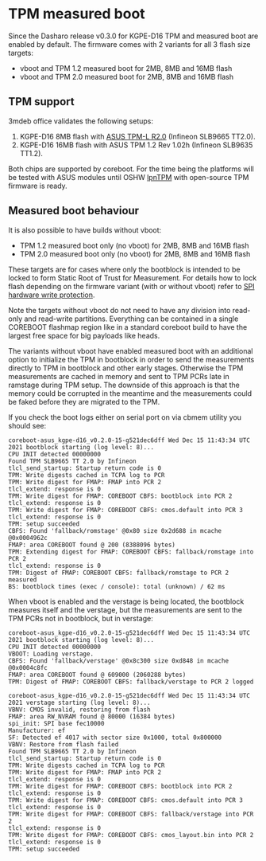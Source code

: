 # TPM measured boot

Since the Dasharo release v0.3.0 for KGPE-D16 TPM and measured boot are enabled
by default. The firmware comes with 2 variants for all 3 flash size targets:

- vboot and TPM 1.2 measured boot for 2MB, 8MB and 16MB flash
- vboot and TPM 2.0 measured boot for 2MB, 8MB and 16MB flash

## TPM support

3mdeb office validates the following setups:

1. KGPE-D16 8MB flash with [ASUS TPM-L R2.0](https://www.asus.com/Motherboards-Components/Motherboards/Accessories/TPM-L-R2-0/)
   (Infineon SLB9665 TT2.0).
2. KGPE-D16 16MB flash with ASUS TPM 1.2 Rev 1.02h (Infineon SLB9635 TT1.2).

Both chips are supported by coreboot. For the time being the platforms will be
tested with ASUS modules until OSHW [lpnTPM](https://nlnet.nl/project/lpnTPM/)
with open-source TPM firmware is ready.

## Measured boot behaviour

It is also possible to have builds without vboot:

- TPM 1.2 measured boot only (no vboot) for 2MB, 8MB and 16MB flash
- TPM 2.0 measured boot only (no vboot) for 2MB, 8MB and 16MB flash

These targets are for cases where only the bootblock is intended to be locked
to form Static Root of Trust for Measurement. For details how to lock flash
depending on the firmware variant (with or without vboot) refer to
[SPI hardware write protection](spi-wp.md).

Note the targets without vboot do not need to have any division into read-only
and read-write partitions. Everything can be contained in a single COREBOOT
flashmap region like in a standard coreboot build to have the largest free
space for big payloads like heads.

The variants without vboot have enabled measured boot with an additional option
to initialize the TPM in bootblock in order to send the measurements directly
to TPM in bootblock and other early stages. Otherwise the TPM measurements are
cached in memory and sent to TPM PCRs late in ramstage during TPM setup. The
downside of this approach is that the memory could be corrupted in the meantime
and the measurements could be faked before they are migrated to the TPM.

If you check the boot logs either on serial port on via cbmem utility you
should see:

```
coreboot-asus_kgpe-d16_v0.2.0-15-g521dec6dff Wed Dec 15 11:43:34 UTC 2021 bootblock starting (log level: 8)...
CPU INIT detected 00000000
Found TPM SLB9665 TT 2.0 by Infineon
tlcl_send_startup: Startup return code is 0
TPM: Write digests cached in TCPA log to PCR
TPM: Write digest for FMAP: FMAP into PCR 2
tlcl_extend: response is 0
TPM: Write digest for FMAP: COREBOOT CBFS: bootblock into PCR 2
tlcl_extend: response is 0
TPM: Write digest for FMAP: COREBOOT CBFS: cmos.default into PCR 3
tlcl_extend: response is 0
TPM: setup succeeded
CBFS: Found 'fallback/romstage' @0x80 size 0x2d688 in mcache @0x0004962c
FMAP: area COREBOOT found @ 200 (8388096 bytes)
TPM: Extending digest for FMAP: COREBOOT CBFS: fallback/romstage into PCR 2
tlcl_extend: response is 0
TPM: Digest of FMAP: COREBOOT CBFS: fallback/romstage to PCR 2 measured
BS: bootblock times (exec / console): total (unknown) / 62 ms
```

When vboot is enabled and the verstage is being located, the bootblock measures
itself and the verstage, but the measurements are sent to the TPM PCRs not in
bootblock, but in verstage:

```
coreboot-asus_kgpe-d16_v0.2.0-15-g521dec6dff Wed Dec 15 11:43:34 UTC 2021 bootblock starting (log level: 8)...
CPU INIT detected 00000000
VBOOT: Loading verstage.
CBFS: Found 'fallback/verstage' @0x8c300 size 0xd848 in mcache @0x0004c8fc
FMAP: area COREBOOT found @ 609000 (2060288 bytes)
TPM: Digest of FMAP: COREBOOT CBFS: fallback/verstage to PCR 2 logged

coreboot-asus_kgpe-d16_v0.2.0-15-g521dec6dff Wed Dec 15 11:43:34 UTC 2021 verstage starting (log level: 8)...
VBNV: CMOS invalid, restoring from flash
FMAP: area RW_NVRAM found @ 80000 (16384 bytes)
spi_init: SPI base fec10000
Manufacturer: ef
SF: Detected ef 4017 with sector size 0x1000, total 0x800000
VBNV: Restore from flash failed
Found TPM SLB9665 TT 2.0 by Infineon
tlcl_send_startup: Startup return code is 0
TPM: Write digests cached in TCPA log to PCR
TPM: Write digest for FMAP: FMAP into PCR 2
tlcl_extend: response is 0
TPM: Write digest for FMAP: COREBOOT CBFS: bootblock into PCR 2
tlcl_extend: response is 0
TPM: Write digest for FMAP: COREBOOT CBFS: cmos.default into PCR 3
tlcl_extend: response is 0
TPM: Write digest for FMAP: COREBOOT CBFS: fallback/verstage into PCR 2
tlcl_extend: response is 0
TPM: Write digest for FMAP: COREBOOT CBFS: cmos_layout.bin into PCR 2
tlcl_extend: response is 0
TPM: setup succeeded
```
